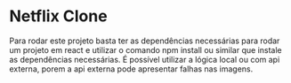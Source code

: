 # Netflix Clone

Para rodar este projeto basta ter as dependências necessárias para rodar um projeto em react e utilizar o comando npm install ou similar que instale as dependências necessárias. É possível utilizar a lógica local ou com api externa, porem a api externa pode apresentar falhas nas imagens.
